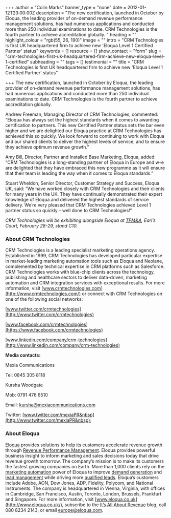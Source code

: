 +++
author = "Colin Marks"
banner_type = "none"
date = 2012-01-12T23:00:00Z
description = "The new certification, launched in October by Eloqua, the leading provider of on-demand revenue performance management solutions, has had numerous applications and conducted more than 250 individual examinations to date.  CRM Technologies is the fourth partner to achieve accreditation globally. "
heading = ""
highlight_colour = "rgb(55, 26, 190)"
image = ""
intro = "CRM Technologies is first UK headquartered firm to achieve new 'Eloqua Level 1 Certified Partner' status"
keywords = []
resource = []
show_contact = "form"
slug = "crm-technologies-first-uk-headquartered-firm-achieve-new-eloqua-level-1-certified"
subheading = ""
tags = []
testimonial = ""
title = "CRM Technologies is first UK headquartered firm to achieve new 'Eloqua Level 1 Certified Partner' status"

+++
The new certification, launched in October by Eloqua, the leading provider of on-demand revenue performance management solutions, has had numerous applications and conducted more than 250 individual examinations to date. CRM Technologies is the fourth partner to achieve accreditation globally.

Andrew Freeman, Managing Director of CRM Technologies, commented: “Eloqua has always set the highest standards when it comes to awarding certification to partners. This new Certified Partner status sets the bar even higher and we are delighted our Eloqua practice at CRM Technologies has achieved this so quickly. We look forward to continuing to work with Eloqua and our shared clients to deliver the highest levels of service, and to ensure they achieve optimum revenue growth.”

Amy Bill, Director, Partner and Installed Base Marketing, Eloqua, added: “CRM Technologies is a long-standing partner of Eloqua in Europe and w-e are delighted that they have embraced this new programme as it will ensure that their team is leading the way when it comes to Eloqua standards.”

Stuart Wheldon, Senior Director, Customer Strategy and Success, Eloqua UK, said: “We have worked closely with CRM Technologies and their clients for many years in the UK. They have continually demonstrated their expert knowledge of Eloqua and delivered the highest standards of service delivery. We’re very pleased that CRM Technologies achieved Level 1 partner status so quickly – well done to CRM Technologies!”

_CRM Technologies will be exhibiting alongside Eloqua at_ [_TFM&A_](http://www.t-f-m.co.uk/)_, Earl’s Court, February 28-29, stand C10._


### About CRM Technologies

CRM Technologies is a leading specialist marketing operations agency. Established in 1999, CRM Technologies has developed particular expertise in market-leading marketing automation tools such as Eloqua and Neolane, complemented by technical expertise in CRM platforms such as Salesforce. CRM Technologies works with blue-chip clients across the technology, publishing and healthcare sectors to deliver data-driven, marketing automation and CRM integration services with exceptional results. For more information, visit [www.crmtechnologies.com](http://www.crmtechnologies.com/) or connect with CRM Technologies on one of the following social networks:

[www.twitter.com/crmtechnologies](http://www.twitter.com/crmtechnologies)

[www.facebook.com/crmtechnologies](https://www.facebook.com/crmtechnologies)

[www.linkedin.com/company/crm-technologies](http://www.linkedin.com/company/crm-technologies)

**Media contacts:**

Mexia Communications

Tel: 0845 305 8118

Kursha Woodgate

Mob: 0791 476 6510

Email: [kursha@mexiacommunications.com](mailto:kursha@mexiacommunications.com)

Twitter: [www.twitter.com/mexiaPR&nbsp](http://www.twitter.com/mexiaPR&nbsp);


### About Eloqua

[Eloqua](http://www.eloqua.com/) provides solutions to help its customers accelerate revenue growth through [Revenue Performance Management](http://www.eloqua.com/revenue-performance-management). Eloqua provides powerful business insight to inform marketing and sales decisions today that drive revenue growth tomorrow. The company’s mission is to make its customers the fastest growing companies on Earth. More than 1,000 clients rely on the [marketing automation](http://www.eloqua.com/topics/marketing-automation.html) power of Eloqua to improve [demand generation](http://www.eloqua.com/topics/demand-generation.html) and [lead management](http://www.eloqua.com/topics/lead-management.html) while driving more [qualified leads](http://www.eloqua.com/topics/qualified-leads.html). Eloqua’s customers include Adobe, AON, Dow Jones, ADP, Fidelity, Polycom, and National Instruments. The company is headquartered in Vienna, Virginia, with offices in Cambridge, San Francisco, Austin, Toronto, London, Brussels, Frankfurt and Singapore. For more information, visit [www.eloqua.co.uk](http://www.eloqua.co.uk/), subscribe to the [It’s All About Revenue](http://blog.eloqua.com/) blog, call 080 8234 2143, or email [europe@eloqua.com](https://mail.google.com/mail/?view=cm&fs=1&tf=1&to=europe@eloqua.com).